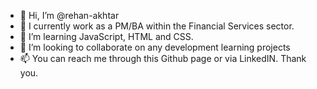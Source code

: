 - 👋 Hi, I’m @rehan-akhtar
- 👀 I currently work as a PM/BA within the Financial Services sector. 
- 🌱 I’m learning JavaScript, HTML and CSS. 
- 💞️ I’m looking to collaborate on any development learning projects
- 📫 You can reach me through this Github page or via LinkedIN. 
Thank you. 

<!---
rehan-akhtar/rehan-akhtar is a ✨ special ✨ repository because its `README.md` (this file) appears on your GitHub profile.
You can click the Preview link to take a look at your changes.
--->
